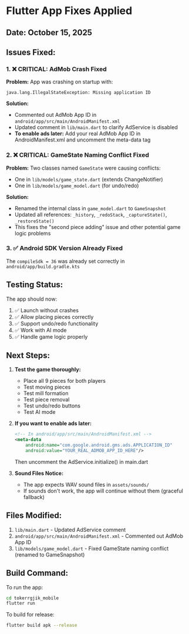 # Flutter App Fixes Applied

## Date: October 15, 2025

## Issues Fixed:

### 1. ❌ **CRITICAL: AdMob Crash Fixed**
**Problem:** App was crashing on startup with:
```
java.lang.IllegalStateException: Missing application ID
```

**Solution:** 
- Commented out AdMob App ID in `android/app/src/main/AndroidManifest.xml`
- Updated comment in `lib/main.dart` to clarify AdService is disabled
- **To enable ads later:** Add your real AdMob App ID in AndroidManifest.xml and uncomment the meta-data tag

### 2. ❌ **CRITICAL: GameState Naming Conflict Fixed**
**Problem:** Two classes named `GameState` were causing conflicts:
- One in `lib/models/game_state.dart` (extends ChangeNotifier)
- One in `lib/models/game_model.dart` (for undo/redo)

**Solution:**
- Renamed the internal class in `game_model.dart` to `GameSnapshot`
- Updated all references: `_history`, `_redoStack`, `_captureState()`, `_restoreState()`
- This fixes the "second piece adding" issue and other potential game logic problems

### 3. ✅ **Android SDK Version Already Fixed**
The `compileSdk = 36` was already set correctly in `android/app/build.gradle.kts`

## Testing Status:

The app should now:
1. ✅ Launch without crashes
2. ✅ Allow placing pieces correctly
3. ✅ Support undo/redo functionality
4. ✅ Work with AI mode
5. ✅ Handle game logic properly

## Next Steps:

1. **Test the game thoroughly:**
   - Place all 9 pieces for both players
   - Test moving pieces
   - Test mill formation
   - Test piece removal
   - Test undo/redo buttons
   - Test AI mode

2. **If you want to enable ads later:**
   ```xml
   <!-- In android/app/src/main/AndroidManifest.xml -->
   <meta-data
       android:name="com.google.android.gms.ads.APPLICATION_ID"
       android:value="YOUR_REAL_ADMOB_APP_ID_HERE"/>
   ```
   Then uncomment the AdService.initialize() in main.dart

3. **Sound Files Notice:**
   - The app expects WAV sound files in `assets/sounds/`
   - If sounds don't work, the app will continue without them (graceful fallback)

## Files Modified:

1. `lib/main.dart` - Updated AdService comment
2. `android/app/src/main/AndroidManifest.xml` - Commented out AdMob App ID
3. `lib/models/game_model.dart` - Fixed GameState naming conflict (renamed to GameSnapshot)

## Build Command:

To run the app:
```bash
cd tokerrgjik_mobile
flutter run
```

To build for release:
```bash
flutter build apk --release
```
